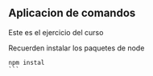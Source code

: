 ## Aplicacion de comandos

Este es el ejercicio del curso

Recuerden instalar los paquetes de node

````
npm instal
```